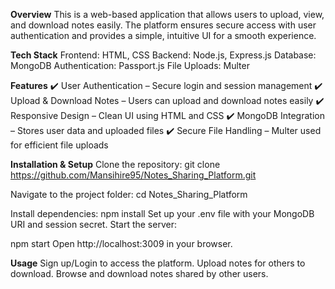 **Overview**
This is a web-based application that allows users to upload, view, and download notes easily.
The platform ensures secure access with user authentication and provides a simple, intuitive UI for a smooth experience.

**Tech Stack**
Frontend: HTML, CSS
Backend: Node.js, Express.js
Database: MongoDB
Authentication: Passport.js
File Uploads: Multer

**Features**
✔️ User Authentication – Secure login and session management
✔️ Upload & Download Notes – Users can upload and download notes easily
✔️ Responsive Design – Clean UI using HTML and CSS
✔️ MongoDB Integration – Stores user data and uploaded files
✔️ Secure File Handling – Multer used for efficient file uploads

**Installation & Setup**
Clone the repository:
git clone https://github.com/Mansihire95/Notes_Sharing_Platform.git

Navigate to the project folder:
cd Notes_Sharing_Platform

Install dependencies:
npm install
Set up your .env file with your MongoDB URI and session secret.
Start the server:

npm start
Open http://localhost:3009 in your browser.

**Usage**
Sign up/Login to access the platform.
Upload notes for others to download.
Browse and download notes shared by other users.



